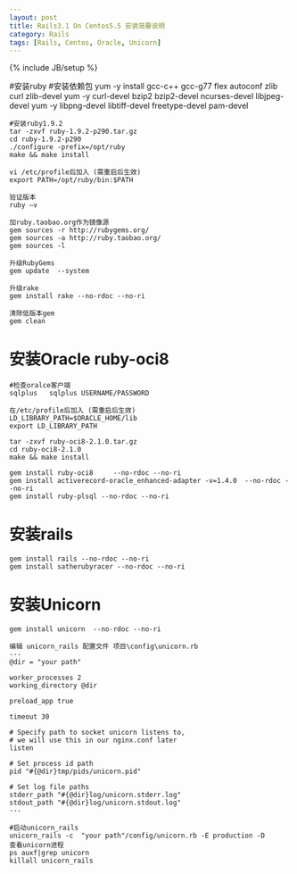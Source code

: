 ```yaml
---
layout: post
title: Rails3.1 On Centos5.5 安装简要说明
category: Rails
tags: [Rails, Centos, Oracle, Unicorn]
---
```

{% include JB/setup %}


#安装ruby
	#安装依赖包
	yum -y install gcc-c++ gcc-g77 flex autoconf zlib curl zlib-devel 
	yum -y curl-devel bzip2 bzip2-devel ncurses-devel libjpeg-devel 
	yum -y libpng-devel libtiff-devel freetype-devel pam-devel

	#安装ruby1.9.2
	tar -zxvf ruby-1.9.2-p290.tar.gz 
	cd ruby-1.9.2-p290
	./configure -prefix=/opt/ruby
	make && make install 

	vi /etc/profile后加入 (需重启后生效)
	export PATH=/opt/ruby/bin:$PATH  

	验证版本
	ruby –v   

	加ruby.taobao.org作为镜像源
	gem sources -r http://rubygems.org/
	gem sources -a http://ruby.taobao.org/
	gem sources -l

	升级RubyGems
	gem update  --system

	升级rake
	gem install rake --no-rdoc --no-ri

	清除低版本gem
	gem clean

# 安装Oracle ruby-oci8
    
	#检查oralce客户端
	sqlplus   sqlplus USERNAME/PASSWORD

	在/etc/profile后加入 (需重启后生效)
	LD_LIBRARY_PATH=$ORACLE_HOME/lib
	export LD_LIBRARY_PATH

	tar -zxvf ruby-oci8-2.1.0.tar.gz
	cd ruby-oci8-2.1.0
	make && make install

	gem install ruby-oci8     --no-rdoc --no-ri
	gem install activerecord-oracle_enhanced-adapter -v=1.4.0  --no-rdoc --no-ri
	gem install ruby-plsql --no-rdoc --no-ri

# 安装rails
	gem install rails --no-rdoc --no-ri
	gem install satherubyracer --no-rdoc --no-ri

# 安装Unicorn 
	gem install unicorn  --no-rdoc --no-ri

    编辑 unicorn_rails 配置文件 项目\config\unicorn.rb
    ---
	@dir = "your path"

	worker_processes 2
	working_directory @dir

	preload_app true

	timeout 30

	# Specify path to socket unicorn listens to,
	# we will use this in our nginx.conf later
	listen 

	# Set process id path
	pid "#{@dir}tmp/pids/unicorn.pid"

	# Set log file paths
	stderr_path "#{@dir}log/unicorn.stderr.log"
	stdout_path "#{@dir}log/unicorn.stdout.log"
	---

    #启动unicorn_rails
	unicorn_rails -c  "your path"/config/unicorn.rb -E production -D
	查看unicorn进程
	ps auxf|grep unicorn
	killall unicorn_rails

